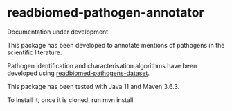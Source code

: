 # readbiomed-pathogen-annotator

Documentation under development.

This package has been developed to annotate mentions of pathogens in the scientific literature.

Pathogen identification and characterisation algorithms have been developed using [readbiomed-pathogens-dataset](https://github.com/READ-BioMed/readbiomed-pathogens-dataset).

This package has been tested with Java 11 and Maven 3.6.3.

To install it, once it is cloned, run mvn install
